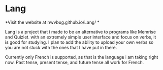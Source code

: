 # Lang

*Visit the website at nwvbug.github.io/Lang/ *


Lang is a project that i made to be an alternative to programs like Memrise and Quizlet. with an extremely simple user interface and focus on verbs, it is good for studying. I plan to add the ability to upload your own verbs so you are not stuck with the ones that I have put in there. 

Currently only French is supported, as that is the language i am taking right now. Past tense, present tense, and future tense all work for French.



